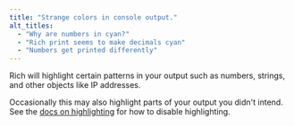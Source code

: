 ```yaml
---
title: "Strange colors in console output."
alt_titles:
  - "Why are numbers in cyan?"
  - "Rich print seems to make decimals cyan"
  - "Numbers get printed differently"
---
```


Rich will highlight certain patterns in your output such as numbers, strings, and other objects like IP addresses.

Occasionally this may also highlight parts of your output you didn't intend. See
the [docs on highlighting](https://rich.readthedocs.io/en/latest/highlighting.html) for how to disable highlighting.
